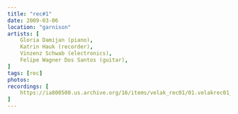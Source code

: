 ```yaml
---
title: "rec#1"
date: 2009-03-06
location: "garnison"
artists: [
    Gloria Damijan (piano),
    Katrin Hauk (recorder),
    Vinzenz Schwab (electronics),
    Felipe Wagner Dos Santos (guitar),
]
tags: [rec]
photos: 
recordings: [
    https://ia800500.us.archive.org/16/items/velak_rec01/01.velakrec01_damijan-schwab.mp3
]
---
```

